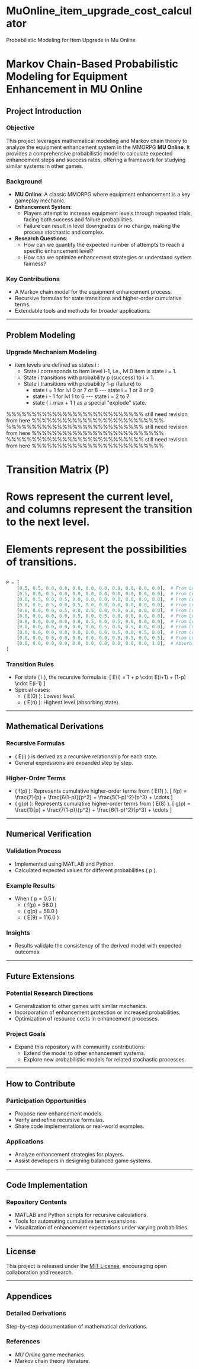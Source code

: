 # MuOnline_item_upgrade_cost_calculator
Probabilistic Modeling for Item Upgrade in Mu Online
# Markov Chain-Based Probabilistic Modeling for Equipment Enhancement in MU Online

## Project Introduction
### Objective
This project leverages mathematical modeling and Markov chain theory to analyze the equipment enhancement system in the MMORPG **MU Online**. It provides a comprehensive probabilistic model to calculate expected enhancement steps and success rates, offering a framework for studying similar systems in other games.

### Background
- **MU Online**: A classic MMORPG where equipment enhancement is a key gameplay mechanic.
- **Enhancement System**:
  - Players attempt to increase equipment levels through repeated trials, facing both success and failure probabilities.
  - Failure can result in level downgrades or no change, making the process stochastic and complex.
- **Research Questions**:
  - How can we quantify the expected number of attempts to reach a specific enhancement level?
  - How can we optimize enhancement strategies or understand system fairness?

### Key Contributions
- A Markov chain model for the equipment enhancement process.
- Recursive formulas for state transitions and higher-order cumulative terms.
- Extendable tools and methods for broader applications.

---

## Problem Modeling
### Upgrade Mechanism Modeling
- item levels are defined as states i :
  - State i corresponds to item level i-1, i.e., lvl 0 item is state i = 1.
  - State i transitions with probability p (success) to i + 1.
  - State i transitions with probability 1-p (failure) to 
      - state i = 1 for lvl 0 or 7 or 8 --- state i = 1 or 8 or 9
      - state i - 1 for lvl 1 to 6 --- state i = 2 to 7
      - state ( i_max + 1 ) as a special "explode" state.


        
%%%%%%%%%%%%%%%%%%%%%%%%%%% still need revision from here %%%%%%%%%%%%%%%%%%%%%%%%%%
%%%%%%%%%%%%%%%%%%%%%%%%%%% still need revision from here %%%%%%%%%%%%%%%%%%%%%%%%%%
%%%%%%%%%%%%%%%%%%%%%%%%%%% still need revision from here %%%%%%%%%%%%%%%%%%%%%%%%%%

# Transition Matrix (P)
# Rows represent the current level, and columns represent the transition to the next level.
# Elements represent the possibilities of transitions.
```python

P = [
    [0.5, 0.5, 0.0, 0.0, 0.0, 0.0, 0.0, 0.0, 0.0, 0.0, 0.0],  # From Level 0
    [0.5, 0.0, 0.5, 0.0, 0.0, 0.0, 0.0, 0.0, 0.0, 0.0, 0.0],  # From Level 1
    [0.0, 0.5, 0.0, 0.5, 0.0, 0.0, 0.0, 0.0, 0.0, 0.0, 0.0],  # From Level 2
    [0.0, 0.0, 0.5, 0.0, 0.5, 0.0, 0.0, 0.0, 0.0, 0.0, 0.0],  # From Level 3
    [0.0, 0.0, 0.0, 0.5, 0.0, 0.5, 0.0, 0.0, 0.0, 0.0, 0.0],  # From Level 4
    [0.0, 0.0, 0.0, 0.0, 0.5, 0.0, 0.5, 0.0, 0.0, 0.0, 0.0],  # From Level 5
    [0.0, 0.0, 0.0, 0.0, 0.0, 0.5, 0.0, 0.5, 0.0, 0.0, 0.0],  # From Level 6
    [0.0, 0.0, 0.0, 0.0, 0.0, 0.0, 0.5, 0.0, 0.5, 0.0, 0.0],  # From Level 7
    [0.0, 0.0, 0.0, 0.0, 0.0, 0.0, 0.0, 0.5, 0.0, 0.5, 0.0],  # From Level 8
    [0.0, 0.0, 0.0, 0.0, 0.0, 0.0, 0.0, 0.0, 0.5, 0.0, 0.5],  # From Level 9
    [0.0, 0.0, 0.0, 0.0, 0.0, 0.0, 0.0, 0.0, 0.0, 0.0, 1.0],  # Absorbing State (Level 10)
]
```

### Transition Rules
- For state \( i \), the recursive formula is:
  \[
  E(i) = 1 + p \cdot E(i+1) + (1-p) \cdot E(i-1)
  \]
- Special cases:
  - \( E(0) \): Lowest level.
  - \( E(n) \): Highest level (absorbing state).

---

## Mathematical Derivations
### Recursive Formulas
- \( E(i) \) is derived as a recursive relationship for each state.
- General expressions are expanded step by step.

### Higher-Order Terms
- \( f(p) \): Represents cumulative higher-order terms from \( E(1) \).
  \[
  f(p) = \frac{7}{p} + \frac{6(1-p)}{p^2} + \frac{5(1-p)^2}{p^3} + \cdots
  \]
- \( g(p) \): Represents cumulative higher-order terms from \( E(8) \).
  \[
  g(p) = \frac{1}{p} + \frac{7(1-p)}{p^2} + \frac{6(1-p)^2}{p^3} + \cdots
  \]

---

## Numerical Verification
### Validation Process
- Implemented using MATLAB and Python.
- Calculated expected values for different probabilities \( p \).

### Example Results
- When \( p = 0.5 \):
  - \( f(p) = 56.0 \)
  - \( g(p) = 58.0 \)
  - \( E(9) = 116.0 \)

### Insights
- Results validate the consistency of the derived model with expected outcomes.

---

## Future Extensions
### Potential Research Directions
- Generalization to other games with similar mechanics.
- Incorporation of enhancement protection or increased probabilities.
- Optimization of resource costs in enhancement processes.

### Project Goals
- Expand this repository with community contributions:
  - Extend the model to other enhancement systems.
  - Explore new probabilistic models for related stochastic processes.

---

## How to Contribute
### Participation Opportunities
- Propose new enhancement models.
- Verify and refine recursive formulas.
- Share code implementations or real-world examples.

### Applications
- Analyze enhancement strategies for players.
- Assist developers in designing balanced game systems.

---

## Code Implementation
### Repository Contents
- MATLAB and Python scripts for recursive calculations.
- Tools for automating cumulative term expansions.
- Visualization of enhancement expectations under varying probabilities.

---

## License
This project is released under the [MIT License](https://opensource.org/licenses/MIT), encouraging open collaboration and research.

---

## Appendices
### Detailed Derivations
Step-by-step documentation of mathematical derivations.

### References
- *MU Online* game mechanics.
- Markov chain theory literature.
